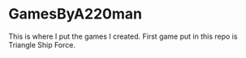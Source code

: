 # GamesByA220man
This is where I put the games I created.      First game put in this repo is Triangle Ship Force.    
